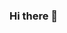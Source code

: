 ### Hi there 👋

<!--
**Angwa/angwa** is a ✨ _special_ ✨ repository because its `README.md` (this file) appears on your GitHub profile.
| `brightgreen` | ![](https://img.shields.io/static/v1?label=Profile+views&message=1234567890&color=brightgreen) |
Here are some ideas to get you started:

- 🔭 I’m currently working on ...
- 🌱 I’m currently learning ...
- 👯 I’m looking to collaborate on ...
- 🤔 I’m looking for help with ...
- 💬 Ask me about ...
- 📫 How to reach me: ...
- 😄 Pronouns: ...
- ⚡ Fun fact: ...
-->
